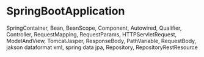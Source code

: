 # SpringBootApplication
SpringContainer, Bean, BeanScope, Component, Autowired, Qualifier, Controller, RequestMapping, RequestParams, HTTPServletRequest, ModelAndView, TomcatJasper, ResponseBody, PathVariable, RequestBody, jakson dataformat xml, spring data jpa, Repository, RepositoryRestResource
